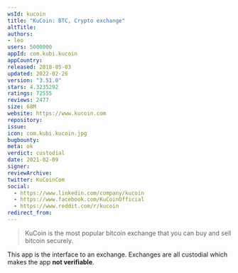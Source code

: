 ```yaml
---
wsId: kucoin
title: "KuCoin: BTC, Crypto exchange"
altTitle: 
authors:
- leo
users: 5000000
appId: com.kubi.kucoin
appCountry: 
released: 2018-05-03
updated: 2022-02-26
version: "3.51.0"
stars: 4.3235292
ratings: 72555
reviews: 2477
size: 68M
website: https://www.kucoin.com
repository: 
issue: 
icon: com.kubi.kucoin.jpg
bugbounty: 
meta: ok
verdict: custodial
date: 2021-02-09
signer: 
reviewArchive:
twitter: KuCoinCom
social:
  - https://www.linkedin.com/company/kucoin
  - https://www.facebook.com/KuCoinOfficial
  - https://www.reddit.com/r/kucoin
redirect_from:
---
```


> KuCoin is the most popular bitcoin exchange that you can buy and sell bitcoin
  securely.

This app is the interface to an exchange. Exchanges are all custodial which
makes the app **not verifiable**.
